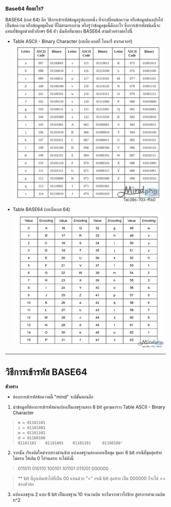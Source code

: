 ### **Base64 คืออะไร?**
 BASE64 (เบส 64) คือ วิธีการเข้ารหัสข้อมูลรูปแบบหนึ่ง ที่จะเปลี่ยนข้อความ หรือข้อมูลต้นฉบับไปเป็นข้อความ หรือข้อมูลชุดใหม่ ที่ไม่สามารถอ่าน หรือรู้ว่าข้อมูลชุดนี้คืออะไร ซึ่งการเข้ารหัสชนิดนี้จะแทนที่ข้อมูลด้วยตัวอักษร 64 ตัว นั่นคือที่มาของ BASE64 ตามตัวอย่างต่อไปนี้
- Table ASCII - Binary Character (เทเบิ้ล แอสกี้ ไบนารี่ ชาเรคเจอร์)
![image](img/Table%20ASCII%20-%20Binary%20Character.png)

- Table BASE64  (เทเบิ้ลเบส 64)
![image](img/Table%20base64.png)

---

# **วิธีการเข้ารหัส BASE64**
__ตัวอย่าง__
- ต้องการเข้ารหัสข้อความนี้ "mind" จะมีขั้นตอนคือ
1. นําข้อมูลที่ต้องการเข้ารหัสมาแปลงเป็นเลขฐานสอง 8 bit ดูตามตาราง Table ASCII - Binary Character

> ```
> m = 01101101
> i = 01101001
> m = 01101101
> d = 01100100
> 01101101    01101001    01101101     01100100"
> ```
2. จากนั้น เรียงบิตใหม่จากทางด้านซ้าย แบ่งเลขฐานสองออกเป็นชุด ชุดละ 6 bit กรณีที่ชุดสุดท้ายไม่ครบ ให้เติม 0 ไปจนครบ จะได้ดังนี้

>011011  010110  100101  101101  011001  000000

>** bit ที่ถูกเติมเข้าไปที่เป็น 00 แทนด้วย "="
กรณี bit สุดท้าย เป็น 000000 ก็จะได้ == สองตัวต่อ

3. แปลงเลขฐาน 2 แบบ 6 bit เป็นเลขฐาน 10
จำนวนบิต จะเริ่มจากขวาไปซ้าย สูตรการคำนวณบิต n^2